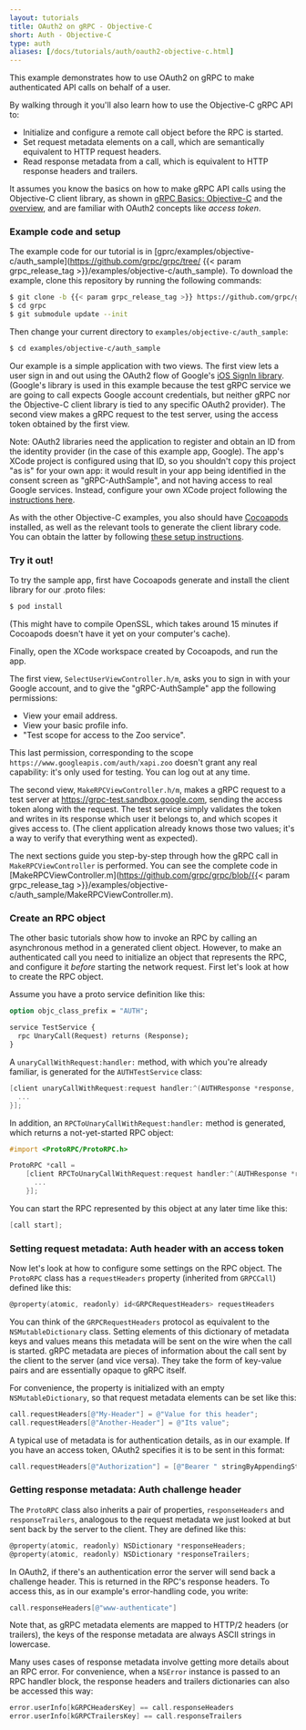 ```yaml
---
layout: tutorials
title: OAuth2 on gRPC - Objective-C
short: Auth - Objective-C
type: auth
aliases: [/docs/tutorials/auth/oauth2-objective-c.html]
---
```

This example demonstrates how to use OAuth2 on gRPC to make
authenticated API calls on behalf of a user.

By walking through it you'll also learn how to use the Objective-C gRPC API to:

- Initialize and configure a remote call object before the RPC is started.
- Set request metadata elements on a call, which are semantically equivalent to
  HTTP request headers.
- Read response metadata from a call, which is equivalent to HTTP response
  headers and trailers.

It assumes you know the basics on how to make gRPC API calls using the
Objective-C client library, as shown in [gRPC Basics:
Objective-C](/docs/tutorials/basic/objective-c/) and the
[overview](/docs/), and are familiar with OAuth2 concepts like _access
token_.

<div id="toc"></div>

<a name="setup"></a>

### Example code and setup

The example code for our tutorial is in
[gprc/examples/objective-c/auth_sample](https://github.com/grpc/grpc/tree/
{{< param grpc_release_tag >}}/examples/objective-c/auth_sample). To
download the example, clone this repository by running the following commands:

```sh
$ git clone -b {{< param grpc_release_tag >}} https://github.com/grpc/grpc
$ cd grpc
$ git submodule update --init
```

Then change your current directory to `examples/objective-c/auth_sample`:

```sh
$ cd examples/objective-c/auth_sample
```

Our example is a simple application with two views. The first view lets a user
sign in and out using the OAuth2 flow of Google's [iOS SignIn
library](https://developers.google.com/identity/sign-in/ios/). (Google's library
is used in this example because the test gRPC service we are going to call
expects Google account credentials, but neither gRPC nor the Objective-C client
library is tied to any specific OAuth2 provider). The second view makes a gRPC
request to the test server, using the access token obtained by the first view.

Note: OAuth2 libraries need the application to register and obtain an ID from
the identity provider (in the case of this example app, Google). The app's XCode
project is configured using that ID, so you shouldn't copy this project "as is"
for your own app: it would result in your app being identified in the consent
screen as "gRPC-AuthSample", and not having access to real Google services.
Instead, configure your own XCode project following the [instructions
here](https://developers.google.com/identity/sign-in/ios/).

As with the other Objective-C examples, you also should have
[Cocoapods](https://cocoapods.org/#install) installed, as well as the relevant
tools to generate the client library code. You can obtain the latter by
following [these setup instructions](https://github.com/grpc/homebrew-grpc).


<a name="try"></a>

### Try it out!

To try the sample app, first have Cocoapods generate and install the client library for our .proto
files:

```sh
$ pod install
```

(This might have to compile OpenSSL, which takes around 15 minutes if Cocoapods
doesn't have it yet on your computer's cache).

Finally, open the XCode workspace created by Cocoapods, and run the app.

The first view, `SelectUserViewController.h/m`, asks you to sign in with your
Google account, and to give the "gRPC-AuthSample" app the following permissions:

- View your email address.
- View your basic profile info.
- "Test scope for access to the Zoo service".

This last permission, corresponding to the scope
`https://www.googleapis.com/auth/xapi.zoo` doesn't grant any real capability:
it's only used for testing. You can log out at any time.

The second view, `MakeRPCViewController.h/m`, makes a gRPC request to a test
server at https://grpc-test.sandbox.google.com, sending the access token along
with the request. The test service simply validates the token and writes in its
response which user it belongs to, and which scopes it gives access to. (The
client application already knows those two values; it's a way to verify that
everything went as expected).

The next sections guide you step-by-step through how the gRPC call in
`MakeRPCViewController` is performed. You can see the complete code in
[MakeRPCViewController.m](https://github.com/grpc/grpc/blob/{{< param grpc_release_tag >}}/examples/objective-c/auth_sample/MakeRPCViewController.m).

<a name="rpc-object"></a>

### Create an RPC object

The other basic tutorials show how to invoke an RPC by calling an asynchronous
method in a generated client object. However, to make an authenticated call you
need to initialize an object that represents the RPC, and configure it _before_
starting the network request. First let's look at how to create the RPC object.

Assume you have a proto service definition like this:

```protobuf
option objc_class_prefix = "AUTH";

service TestService {
  rpc UnaryCall(Request) returns (Response);
}
```

A `unaryCallWithRequest:handler:` method, with which you're already familiar, is
generated for the `AUTHTestService` class:

```objective-c
[client unaryCallWithRequest:request handler:^(AUTHResponse *response, NSError *error) {
  ...
}];
```

In addition, an `RPCToUnaryCallWithRequest:handler:` method is generated, which returns a
not-yet-started RPC object:

```objective-c
#import <ProtoRPC/ProtoRPC.h>

ProtoRPC *call =
    [client RPCToUnaryCallWithRequest:request handler:^(AUTHResponse *response, NSError *error) {
      ...
    }];
```

You can start the RPC represented by this object at any later time like this:

```objective-c
[call start];
```
<a name="request-metadata"></a>

### Setting request metadata: Auth header with an access token

Now let's look at how to configure some settings on the RPC object. The
`ProtoRPC` class has a `requestHeaders` property (inherited from `GRPCCall`)
defined like this:

```objective-c
@property(atomic, readonly) id<GRPCRequestHeaders> requestHeaders
```

You can think of the `GRPCRequestHeaders` protocol as equivalent to the
`NSMutableDictionary` class. Setting elements of this dictionary of metadata
keys and values means this metadata will be sent on the wire when the call is
started. gRPC metadata are pieces of information about the call sent by the
client to the server (and vice versa). They take the form of key-value pairs and
are essentially opaque to gRPC itself.

For convenience, the property is initialized with an empty
`NSMutableDictionary`, so that request metadata elements can be set like this:

```objective-c
call.requestHeaders[@"My-Header"] = @"Value for this header";
call.requestHeaders[@"Another-Header"] = @"Its value";
```

A typical use of metadata is for authentication details, as in our example. If
you have an access token, OAuth2 specifies it is to be sent in this format:

```objective-c
call.requestHeaders[@"Authorization"] = [@"Bearer " stringByAppendingString:accessToken];
```

<a name="response-metadata"></a>

### Getting response metadata: Auth challenge header

The `ProtoRPC` class also inherits a pair of properties, `responseHeaders` and
`responseTrailers`, analogous to the request metadata we just looked at but sent
back by the server to the client. They are defined like this:

```objective-c
@property(atomic, readonly) NSDictionary *responseHeaders;
@property(atomic, readonly) NSDictionary *responseTrailers;
```

In OAuth2, if there's an authentication error the server will send back a
challenge header. This is returned in the RPC's response headers. To access
this, as in our example's error-handling code, you write:

```objective-c
call.responseHeaders[@"www-authenticate"]
```

Note that, as gRPC metadata elements are mapped to HTTP/2 headers (or trailers),
the keys of the response metadata are always ASCII strings in lowercase.

Many uses cases of response metadata involve getting more details about an RPC
error. For convenience, when a `NSError` instance is passed to an RPC handler
block, the response headers and trailers dictionaries can also be accessed this
way:

```objective-c
error.userInfo[kGRPCHeadersKey] == call.responseHeaders
error.userInfo[kGRPCTrailersKey] == call.responseTrailers
```


